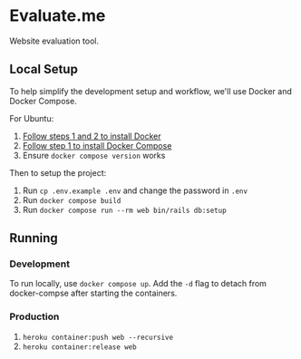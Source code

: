 # Evaluate.me

Website evaluation tool.

## Local Setup

To help simplify the development setup and workflow, we'll use Docker and Docker Compose.

For Ubuntu:
1. [Follow steps 1 and 2 to install Docker](https://www.digitalocean.com/community/tutorials/how-to-install-and-use-docker-on-ubuntu-20-04)
2. [Follow step 1 to install Docker Compose](https://www.digitalocean.com/community/tutorials/how-to-install-and-use-docker-compose-on-ubuntu-20-04)
3. Ensure `docker compose version` works

Then to setup the project:
1. Run `cp .env.example .env` and change the password in `.env`
2. Run `docker compose build`
3. Run `docker compose run --rm web bin/rails db:setup`

## Running

### Development

To run locally, use `docker compose up`. Add the `-d` flag to detach from docker-compse after starting the containers.

### Production

1. `heroku container:push web --recursive`
2. `heroku container:release web`
